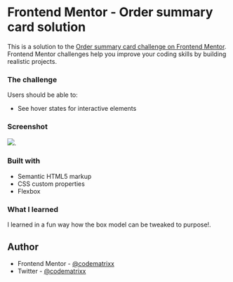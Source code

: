 # Frontend Mentor - Order summary card solution

This is a solution to the [Order summary card challenge on Frontend Mentor](https://www.frontendmentor.io/challenges/order-summary-component-QlPmajDUj). Frontend Mentor challenges help you improve your coding skills by building realistic projects. 

### The challenge

Users should be able to:

- See hover states for interactive elements

### Screenshot

![](.images/Codematrixx-Order-Summary-Screenshot.jpg).

### Built with

- Semantic HTML5 markup
- CSS custom properties
- Flexbox

### What I learned

I learned in a fun way how the box model can be tweaked to purpose!.

## Author

- Frontend Mentor - [@codematrixx](https://www.frontendmentor.io/profile/codematrixx)
- Twitter - [@codematrixx](https://www.x.com/codematrixx)
